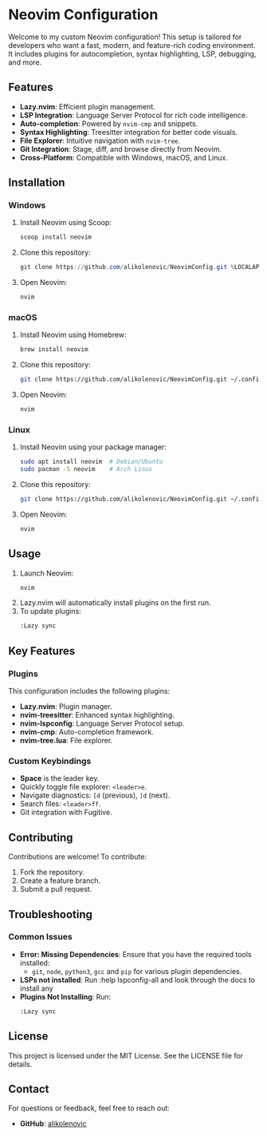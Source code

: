 # Neovim Configuration

Welcome to my custom Neovim configuration! This setup is tailored for developers who want a fast, modern, and feature-rich coding environment. It includes plugins for autocompletion, syntax highlighting, LSP, debugging, and more.

## Features

- **Lazy.nvim**: Efficient plugin management.
- **LSP Integration**: Language Server Protocol for rich code intelligence.
- **Auto-completion**: Powered by `nvim-cmp` and snippets.
- **Syntax Highlighting**: Treesitter integration for better code visuals.
- **File Explorer**: Intuitive navigation with `nvim-tree`.
- **Git Integration**: Stage, diff, and browse directly from Neovim.
- **Cross-Platform**: Compatible with Windows, macOS, and Linux.

## Installation

### Windows

1. Install Neovim using Scoop:
   ```powershell
   scoop install neovim
   ```
2. Clone this repository:
   ```powershell
   git clone https://github.com/alikolenovic/NeovimConfig.git %LOCALAPPDATA%\nvim
   ```
3. Open Neovim:
   ```powershell
   nvim
   ```

### macOS

1. Install Neovim using Homebrew:
   ```bash
   brew install neovim
   ```
2. Clone this repository:
   ```bash
   git clone https://github.com/alikolenovic/NeovimConfig.git ~/.config/nvim
   ```
3. Open Neovim:
   ```bash
   nvim
   ```

### Linux

1. Install Neovim using your package manager:
   ```bash
   sudo apt install neovim  # Debian/Ubuntu
   sudo pacman -S neovim    # Arch Linux
   ```
2. Clone this repository:
   ```bash
   git clone https://github.com/alikolenovic/NeovimConfig.git ~/.config/nvim
   ```
3. Open Neovim:
   ```bash
   nvim
   ```

## Usage

1. Launch Neovim:
   ```bash
   nvim
   ```
2. Lazy.nvim will automatically install plugins on the first run.
3. To update plugins:
   ```bash
   :Lazy sync
   ```

## Key Features

### Plugins

This configuration includes the following plugins:

- **Lazy.nvim**: Plugin manager.
- **nvim-treesitter**: Enhanced syntax highlighting.
- **nvim-lspconfig**: Language Server Protocol setup.
- **nvim-cmp**: Auto-completion framework.
- **nvim-tree.lua**: File explorer.

### Custom Keybindings

- **Space** is the leader key.
- Quickly toggle file explorer: `<leader>e`.
- Navigate diagnostics: `[d` (previous), `]d` (next).
- Search files: `<leader>ff`.
- Git integration with Fugitive.

## Contributing

Contributions are welcome! To contribute:

1. Fork the repository.
2. Create a feature branch.
3. Submit a pull request.

## Troubleshooting

### Common Issues

- **Error: Missing Dependencies**: Ensure that you have the required tools installed:
  - `git`, `node`, `python3`, `gcc` and `pip` for various plugin dependencies.
- **LSPs not installed**: Run :help lspconfig-all and look through the docs to install any
- **Plugins Not Installing**: Run:
  ```bash
  :Lazy sync
  ```

## License

This project is licensed under the MIT License. See the LICENSE file for details.

## Contact

For questions or feedback, feel free to reach out:

- **GitHub**: [alikolenovic](https://github.com/alikolenovic)
